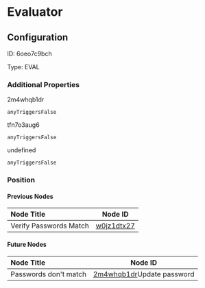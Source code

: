 # Evaluator
## Configuration
ID:  6oeo7c9bch

Type: EVAL 







### Additional Properties
2m4whqb1dr
```string 
anyTriggersFalse
```


tfn7o3aug6
```string 
anyTriggersFalse
```


undefined
```string 
anyTriggersFalse
```





### Position

#### Previous Nodes
| Node Title | Node ID |
| :------------- | ------------ |
| Verify Passwords Match | [w0jz1dtx27](./w0jz1dtx27.md) | 
 
 #### Future Nodes
| Node Title | Node ID |
| :------------- | ------------ |
| Passwords don&#39;t match |[2m4whqb1dr](./2m4whqb1dr.md)Update password |[7eaxdz9nwk](./7eaxdz9nwk.md) | 
